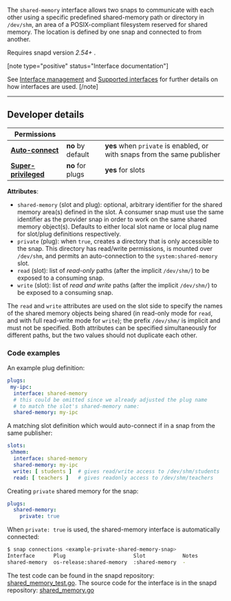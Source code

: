 The `shared-memory` interface allows two snaps to communicate with each other using a specific predefined shared-memory path or directory in `/dev/shm`, an area of a POSIX-compliant filesystem reserved for shared memory. The location is defined by one snap and connected to from another.

Requires snapd version *2.54+* .

[note type="positive" status="Interface documentation"]

See [Interface management](/t/interface-management/6154) and [Supported interfaces](/t/supported-interfaces/7744) for further details on how interfaces are used.
[/note]

---

<h2 id='heading--dev-details'>Developer details </h2>

| Permissions |  |  |
|--|--|--|
| **[Auto-connect](/t/interface-management/6154#heading--auto-connections)** | **no** by default | **yes** when `private` is enabled, or with snaps from the same publisher |
| **[Super-privileged](/t/super-privileged-interfaces/34740)** | **no** for plugs | **yes** for slots |

**Attributes**:

 * `shared-memory` (slot and plug):
optional, arbitrary identifier for the shared memory area(s) defined in the slot. A consumer snap must use the same identifier as the provider snap in order to work on the same shared memory object(s). Defaults to either local slot name or local plug name for slot/plug definitions respectively.
* `private` (plug): when `true`, creates a directory that is only accessible to the snap. This directory has read/write permissions, is mounted over `/dev/shm`, and permits an auto-connection to the `system:shared-memory` slot.
* `read` (slot): list of *read-only* paths (after the implicit `/dev/shm/`) to be exposed to a consuming snap.
* `write` (slot): list of *read and write* paths (after the implicit `/dev/shm/`) to be exposed to a consuming snap.

The `read` and `write` attributes are used on the slot side to specify the names of the shared memory objects being shared (in read-only mode for `read`, and with full read-write mode for `write`); the prefix `/dev/shm/` is implicit and must not be specified. Both attributes can be specified simultaneously for different paths, but the two values should not duplicate each other.

### Code examples

An example plug definition:

```yaml
plugs:
 my-ipc:
  interface: shared-memory
  # this could be omitted since we already adjusted ​the plug name
  # to match the slot's shared-memory name:
  shared-memory: my-ipc
```

A matching slot definition which would auto-connect if in a snap from the same publisher:

```yaml
slots:
 shmem:
  interface: shared-memory
  shared-memory: my-ipc
  write: [ students ]  # gives read/write access to /dev/shm/students
  read: [ teachers ]   # gives readonly access to /dev/shm/teachers
```

Creating `private` shared memory for the snap:

```yaml
plugs:
  shared-memory:
    private: true
```

When `private: true` is used,  the shared-memory interface is automatically connected:

```bash
$ snap connections <example-private-shared-memory-snap>
Interface      Plug                      Slot            Notes
shared-memory  os-release:shared-memory  :shared-memory  -
```


The test code can be found in the snapd repository:
[shared_memory_test.go](https://github.com/snapcore/snapd/blob/master/interfaces/builtin/shared_memory_test.go).
The source code for the interface is in the snapd repository:
[shared_memory.go](https://github.com/snapcore/snapd/blob/master/interfaces/builtin/shared_memory.go)</br>
